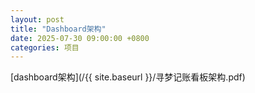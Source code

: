 ```yaml
---
layout: post
title: "Dashboard架构"
date: 2025-07-30 09:00:00 +0800
categories: 项目
---
```

[dashboard架构](/{{ site.baseurl }}/寻梦记账看板架构.pdf)

